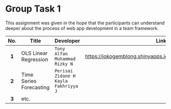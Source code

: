 # Group Task 1
This assignment was given in the hope that the participants can understand deeper about the process of web app development in a team framework.

No.   | Title                 | Developer                         | Link  | 
:----:|-----------------------|-----------------------------------|-------|
**1** | OLS Linear Regression | `Tony Alfan` `Muhammad Rizky N`   | https://jokogemblong.shinyapps.io/Multiple_Linear_Regression/
**2** | Time Series Forecasting | `Perisai Zidane H` `Kayla Fakhriyya J`  | |
**3** | etc.
